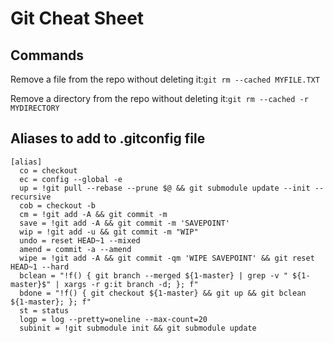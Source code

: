 # Git Cheat Sheet

## Commands

Remove a file from the repo without deleting it:`
git rm --cached MYFILE.TXT
`

Remove a directory from the repo without deleting it:`
git rm --cached -r MYDIRECTORY
`

## Aliases to add to .gitconfig file

```
[alias]
  co = checkout
  ec = config --global -e
  up = !git pull --rebase --prune $@ && git submodule update --init --recursive
  cob = checkout -b
  cm = !git add -A && git commit -m
  save = !git add -A && git commit -m 'SAVEPOINT'
  wip = !git add -u && git commit -m "WIP"
  undo = reset HEAD~1 --mixed
  amend = commit -a --amend
  wipe = !git add -A && git commit -qm 'WIPE SAVEPOINT' && git reset HEAD~1 --hard
  bclean = "!f() { git branch --merged ${1-master} | grep -v " ${1-master}$" | xargs -r g:it branch -d; }; f"
  bdone = "!f() { git checkout ${1-master} && git up && git bclean ${1-master}; }; f"
  st = status
  logp = log --pretty=oneline --max-count=20
  subinit = !git submodule init && git submodule update
```
